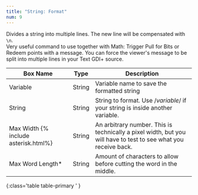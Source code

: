 ```yaml
---
title: "String: Format"
num: 9
---
```


Divides a string into multiple lines. The new line will be compensated with `\n`.\
Very useful command to use together with Math: Trigger Pull for Bits or Redeem points with a message. You can force the viewer's message to be split into multiple lines in your Text GDI+ source.


| Box Name | Type | Description | 
|-------|--------|--------|
|Variable|	String|	Variable name to save the formatted string
|String|	String	|String to format. Use /$variable$/ if your string is inside another variable.
|Max Width {% include asterisk.html%}|	String|	An arbitrary number. This is technically a pixel width, but you will have to test to see what you receive back.
|Max Word Length*|	String|	Amount of characters to allow before cutting the word in the middle.
{:class='table table-primary ' }








